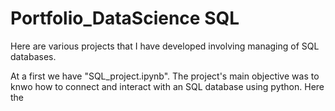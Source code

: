 # Portfolio_DataScience SQL
Here are various projects that I have developed involving managing of SQL databases.

At a first we have "SQL_project.ipynb". The project's main objective was to knwo how to connect and interact
with an SQL database using python. Here the
